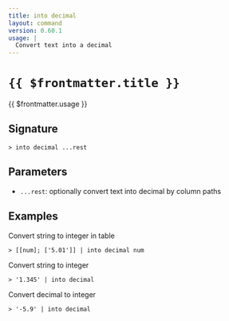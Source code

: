 ```yaml
---
title: into decimal
layout: command
version: 0.60.1
usage: |
  Convert text into a decimal
---
```


# `{{ $frontmatter.title }}`

<div style='white-space: pre-wrap;'>{{ $frontmatter.usage }}</div>

## Signature

```> into decimal ...rest```

## Parameters

 -  `...rest`: optionally convert text into decimal by column paths

## Examples

Convert string to integer in table
```shell
> [[num]; ['5.01']] | into decimal num
```

Convert string to integer
```shell
> '1.345' | into decimal
```

Convert decimal to integer
```shell
> '-5.9' | into decimal
```
